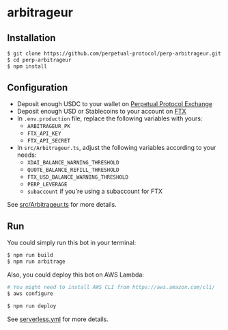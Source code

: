 # arbitrageur

## Installation

```bash
$ git clone https://github.com/perpetual-protocol/perp-arbitrageur.git
$ cd perp-arbitrageur
$ npm install
```

## Configuration

- Deposit enough USDC to your wallet on [Perpetual Protocol Exchange](https://perp.exchange/)
- Deposit enough USD or Stablecoins to your account on [FTX](https://ftx.com/)
- In `.env.production` file, replace the following variables with yours:
    - `ARBITRAGEUR_PK`
    - `FTX_API_KEY`
    - `FTX_API_SECRET`
- In `src/Arbitrageur.ts`, adjust the following variables according to your needs:
    - `XDAI_BALANCE_WARNING_THRESHOLD`
    - `QUOTE_BALANCE_REFILL_THRESHOLD`
    - `FTX_USD_BALANCE_WARNING_THRESHOLD`
    - `PERP_LEVERAGE`
    - `subaccount` if you're using a subaccount for FTX

See [src/Arbitrageur.ts](https://github.com/perpetual-protocol/arbitrageur/blob/main/src/Arbitrageur.ts) for more details.

## Run

You could simply run this bot in your terminal:

```bash
$ npm run build
$ npm run arbitrage
```

Also, you could deploy this bot on AWS Lambda:

```bash
# You might need to install AWS CLI from https://aws.amazon.com/cli/
$ aws configure

$ npm run deploy
```

See [serverless.yml](https://github.com/perpetual-protocol/arbitrageur/blob/main/serverless.yml) for more details.
